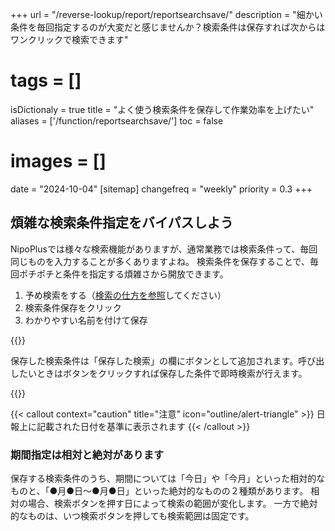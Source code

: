 +++
url = "/reverse-lookup/report/reportsearchsave/"
description = "細かい条件を毎回指定するのが大変だと感じませんか？検索条件は保存すれば次からはワンクリックで検索できます"
# tags = []
isDictionaly = true
title = "よく使う検索条件を保存して作業効率を上げたい"
aliases = ['/function/reportsearchsave/']
toc = false
# images = []
date = "2024-10-04"
[sitemap]
  changefreq = "weekly"
  priority = 0.3
+++

## 煩雑な検索条件指定をバイパスしよう

NipoPlusでは様々な検索機能がありますが、通常業務では検索条件って、毎回同じものを入力することが多くありますよね。
検索条件を保存することで、毎回ポチポチと条件を指定する煩雑さから開放できます。

1. 予め検索をする（[検索の仕方を参照](/function/reportsearch/)してください）
2. 検索条件保存をクリック
3. わかりやすい名前を付けて保存

{{<iTablet filename="searchSave" msg="検索名称はわかりやすいものをつけよう" alice="pc">}}

保存した検索条件は「保存した検索」の欄にボタンとして追加されます。呼び出したいときはボタンをクリックすれば保存した条件で即時検索が行えます。

{{<iTablet filename="useSearch" msg="ワンクリックで簡単検索" alice="pc">}}

{{< callout context="caution" title="注意" icon="outline/alert-triangle" >}}
日報上に記載された日付を基準に表示されます
{{< /callout >}}

### 期間指定は相対と絶対があります

保存する検索条件のうち、期間については「今日」や「今月」といった相対的なものと、「●月●日〜●月●日」といった絶対的なものの２種類があります。
相対の場合、検索ボタンを押す日によって検索の範囲が変化します。
一方で絶対的なものは、いつ検索ボタンを押しても検索範囲は固定です。
